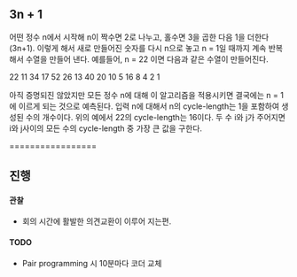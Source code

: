 ## 3n + 1

어떤 정수 n에서 시작해 n이 짝수면 2로 나누고, 홀수면 3을 곱한 다음 1을 더한다(3n+1). 이렇게 해서 새로 만들어진 숫자를 다시 n으로 놓고 n = 1일 때까지 계속 반복해서 수열을 만들어 낸다.
예를들어, n = 22 이면 다음과 같은 수열이 만들어진다.

22 11 34 17 52 26 13 40 20 10 5 16 8 4 2 1

아직 증명되진 않았지만 모든 정수 n에 대해 이 알고리즘을 적용시키면 결국에는 n = 1에 이르게 되는 것으로 예측된다.
입력 n에 대해서 n의 cycle-length는 1을 포함하여 생성된 수의 개수이다. 위의 예에서 22의 cycle-length는 16이다. 두 수 i와 j가 주어지면 i와 j사이의 모든 수의 cycle-length 중 가장 큰 값을 구한다.


=================

## 진행

#### 관찰
- 회의 시간에 활발한 의견교환이 이루어 지는편.

#### TODO
- Pair programming 시 10분마다 코더 교체